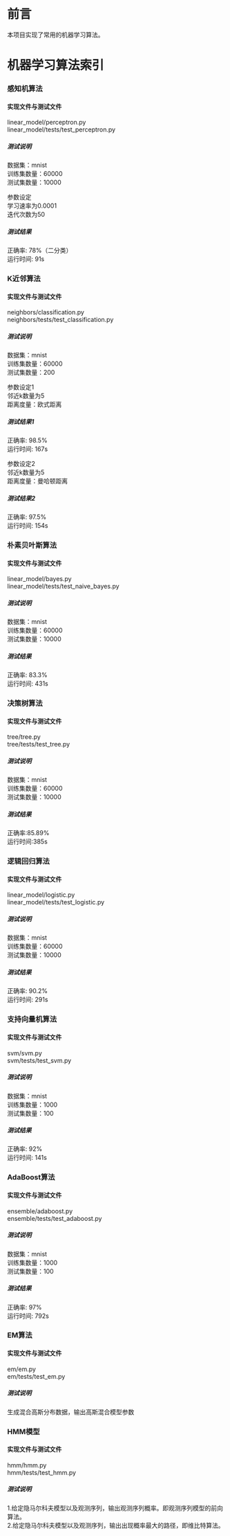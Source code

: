 # 前言
本项目实现了常用的机器学习算法。

# 机器学习算法索引 
### 感知机算法 
#### 实现文件与测试文件 
linear_model/perceptron.py \
linear_model/tests/test_perceptron.py
##### 测试说明
数据集：mnist \
训练集数量：60000 \
测试集数量：10000 

参数设定 \
学习速率为0.0001 \
迭代次数为50
##### 测试结果
正确率: 78%（二分类） \
运行时间: 91s

### K近邻算法
#### 实现文件与测试文件
neighbors/classification.py \
neighbors/tests/test_classification.py
##### 测试说明
数据集：mnist \
训练集数量：60000 \
测试集数量：200 

参数设定1 \
邻近k数量为5 \
距离度量：欧式距离
##### 测试结果1
正确率: 98.5% \
运行时间: 167s

参数设定2 \
邻近k数量为5 \
距离度量：曼哈顿距离
##### 测试结果2
正确率: 97.5% \
运行时间: 154s

### 朴素贝叶斯算法
#### 实现文件与测试文件
linear_model/bayes.py \
linear_model/tests/test_naive_bayes.py
##### 测试说明
数据集：mnist \
训练集数量：60000 \
测试集数量：10000 

##### 测试结果
正确率: 83.3% \
运行时间: 431s

### 决策树算法
#### 实现文件与测试文件
tree/tree.py \
tree/tests/test_tree.py
##### 测试说明
数据集：mnist \
训练集数量：60000 \
测试集数量：10000 

##### 测试结果
正确率:85.89%  \
运行时间:385s

### 逻辑回归算法
#### 实现文件与测试文件
linear_model/logistic.py \
linear_model/tests/test_logistic.py
##### 测试说明
数据集：mnist \
训练集数量：60000 \
测试集数量：10000 

##### 测试结果
正确率: 90.2% \
运行时间: 291s 

### 支持向量机算法
#### 实现文件与测试文件
svm/svm.py \
svm/tests/test_svm.py
##### 测试说明
数据集：mnist \
训练集数量：1000 \
测试集数量：100 

##### 测试结果
正确率: 92% \
运行时间: 141s 


### AdaBoost算法
#### 实现文件与测试文件
ensemble/adaboost.py \
ensemble/tests/test_adaboost.py
##### 测试说明
数据集：mnist \
训练集数量：1000 \
测试集数量：100 

##### 测试结果
正确率: 97% \
运行时间: 792s

### EM算法
#### 实现文件与测试文件
em/em.py \
em/tests/test_em.py
##### 测试说明
生成混合高斯分布数据，输出高斯混合模型参数

### HMM模型
#### 实现文件与测试文件
hmm/hmm.py \
hmm/tests/test_hmm.py
##### 测试说明
1.给定隐马尔科夫模型以及观测序列，输出观测序列概率。即观测序列模型的前向算法。 \
2.给定隐马尔科夫模型以及观测序列，输出出现概率最大的路径，即维比特算法。
